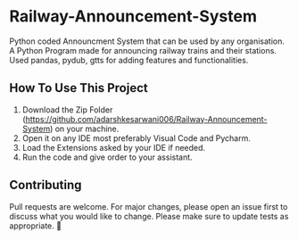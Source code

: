 # Railway-Announcement-System
Python coded Announcment System that can be used by any organisation. A Python Program made for announcing railway trains and their stations. Used pandas, pydub, gtts for adding features and functionalities.

## How To Use This Project

1. Download the Zip Folder (https://github.com/adarshkesarwani006/Railway-Announcement-System) on your machine.
2. Open it on any IDE most preferably Visual Code and Pycharm.
3. Load the Extensions asked by your IDE if needed.
4. Run the code and give order to your assistant.
 
## Contributing
Pull requests are welcome. For major changes, please open an issue first to discuss what you would like to change.
Please make sure to update tests as appropriate. 🎃
